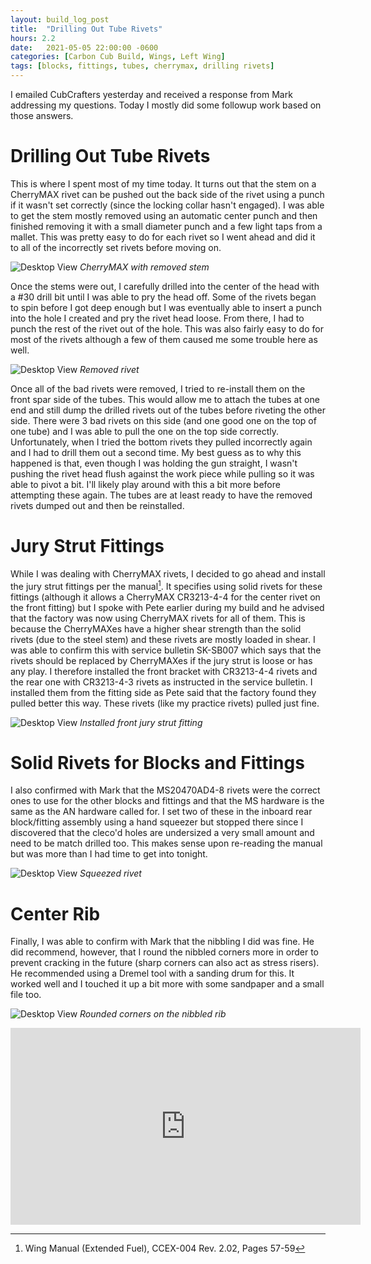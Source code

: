 ```yaml
---
layout: build_log_post
title:  "Drilling Out Tube Rivets"
hours: 2.2
date:   2021-05-05 22:00:00 -0600
categories: [Carbon Cub Build, Wings, Left Wing]
tags: [blocks, fittings, tubes, cherrymax, drilling rivets]
---
```

I emailed CubCrafters yesterday and received a response from Mark addressing my questions. Today I mostly did some followup work based on those answers.

# Drilling Out Tube Rivets

This is where I spent most of my time today. It turns out that the stem on a CherryMAX rivet can be pushed out the back side of the rivet using a punch if it wasn't set correctly (since the locking collar hasn't engaged). I was able to get the stem mostly removed using an automatic center punch and then finished removing it with a small diameter punch and a few light taps from a mallet. This was pretty easy to do for each rivet so I went ahead and did it to all of the incorrectly set rivets before moving on.

![Desktop View](/assets/img/posts/2021-05-05-drilling-out-tube-rivets/removed_stem.png)
_CherryMAX with removed stem_

Once the stems were out, I carefully drilled into the center of the head with a #30 drill bit until I was able to pry the head off. Some of the rivets began to spin before I got deep enough but I was eventually able to insert a punch into the hole I created and pry the rivet head loose. From there, I had to punch the rest of the rivet out of the hole. This was also fairly easy to do for most of the rivets although a few of them caused me some trouble here as well.

![Desktop View](/assets/img/posts/2021-05-05-drilling-out-tube-rivets/removed_rivet.png)
_Removed rivet_

Once all of the bad rivets were removed, I tried to re-install them on the front spar side of the tubes. This would allow me to attach the tubes at one end and still dump the drilled rivets out of the tubes before riveting the other side. There were 3 bad rivets on this side (and one good one on the top of one tube) and I was able to pull the one on the top side correctly. Unfortunately, when I tried the bottom rivets they pulled incorrectly again and I had to drill them out a second time. My best guess as to why this happened is that, even though I was holding the gun straight, I wasn't pushing the rivet head flush against the work piece while pulling so it was able to pivot a bit. I'll likely play around with this a bit more before attempting these again. The tubes are at least ready to have the removed rivets dumped out and then be reinstalled.

# Jury Strut Fittings

While I was dealing with CherryMAX rivets, I decided to go ahead and install the jury strut fittings per the manual[^section-7-ref]. It specifies using solid rivets for these fittings (although it allows a CherryMAX CR3213-4-4 for the center rivet on the front fitting) but I spoke with Pete earlier during my build and he advised that the factory was now using CherryMAX rivets for all of them. This is because the CherryMAXes have a higher shear strength than the solid rivets (due to the steel stem) and these rivets are mostly loaded in shear. I was able to confirm this with service bulletin SK-SB007 which says that the rivets should be replaced by CherryMAXes if the jury strut is loose or has any play. I therefore installed the front bracket with CR3213-4-4 rivets and the rear one with CR3213-4-3 rivets as instructed in the service bulletin. I installed them from the fitting side as Pete said that the factory found they pulled better this way. These rivets (like my practice rivets) pulled just fine.

![Desktop View](/assets/img/posts/2021-05-05-drilling-out-tube-rivets/jury_strut_fitting.png)
_Installed front jury strut fitting_

# Solid Rivets for Blocks and Fittings

I also confirmed with Mark that the MS20470AD4-8 rivets were the correct ones to use for the other blocks and fittings and that the MS hardware is the same as the AN hardware called for. I set two of these in the inboard rear block/fitting assembly using a hand squeezer but stopped there since I discovered that the cleco'd holes are undersized a very small amount and need to be match drilled too. This makes sense upon re-reading the manual but was more than I had time to get into tonight.

![Desktop View](/assets/img/posts/2021-05-05-drilling-out-tube-rivets/squeezed_rivet.png)
_Squeezed rivet_

# Center Rib

Finally, I was able to confirm with Mark that the nibbling I did was fine. He did recommend, however, that I round the nibbled corners more in order to prevent cracking in the future (sharp corners can also act as stress risers). He recommended using a Dremel tool with a sanding drum for this. It worked well and I touched it up a bit more with some sandpaper and a small file too.

![Desktop View](/assets/img/posts/2021-05-05-drilling-out-tube-rivets/nibbled_rib.png)
_Rounded corners on the nibbled rib_


<iframe width="560" height="315" src="https://www.youtube.com/embed/aQQrU2VTqOo" title="YouTube video player" frameborder="0" allow="accelerometer; autoplay; clipboard-write; encrypted-media; gyroscope; picture-in-picture" allowfullscreen></iframe>

[^section-7-ref]: Wing Manual (Extended Fuel), CCEX-004 Rev. 2.02, Pages 57-59
